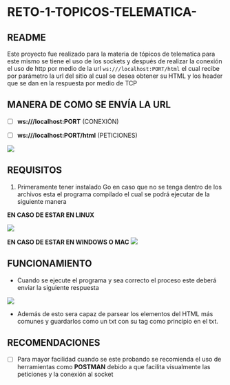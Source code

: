 # RETO-1-TOPICOS-TELEMATICA-


## README 
Este proyecto fue realizado para la materia de tópicos de telematica para este mismo se tiene el uso de los sockets y después de realizar la conexión el uso de http por medio de la url `ws:///localhost:PORT/html` 
el cual recibe por parámetro la url del sitio al cual se desea obtener su HTML  y los header  que se dan en la respuesta por medio de TCP

  ## MANERA DE COMO SE ENVÍA LA URL 
 - [ ] **ws:///localhost:PORT** (CONEXIÓN)
 - [ ] **ws:///localhost:PORT/html** (PETICIONES)



![](https://i.imgur.com/ywUOhOf.png)

## REQUISITOS

 1. Primeramente tener instalado Go en caso que no se tenga dentro de los archivos esta el   programa compilado el cual se podrá ejecutar de la siguiente manera 

**EN CASO DE ESTAR EN LINUX**


![](https://i.imgur.com/680oP3V.png)


**EN CASO DE ESTAR EN WINDOWS O MAC**
![](https://i.imgur.com/u3F9uiq.png)

## FUNCIONAMIENTO

 - Cuando se ejecute el programa y sea correcto el proceso este deberá enviar la siguiente respuesta 

![](https://i.imgur.com/WgVwtuN.png)

 - Además de esto sera capaz de parsear los elementos del HTML más comunes y guardarlos como un txt  con su tag como principio en el txt.
## RECOMENDACIONES 
 - [ ] Para mayor facilidad cuando se este probando se recomienda el uso de herramientas como **POSTMAN** debido a que facilita visualmente las peticiones y la conexión al socket
